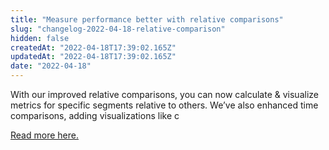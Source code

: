 ```yaml
---
title: "Measure performance better with relative comparisons"
slug: "changelog-2022-04-18-relative-comparison"
hidden: false
createdAt: "2022-04-18T17:39:02.165Z"
updatedAt: "2022-04-18T17:39:02.165Z"
date: "2022-04-18"
---
```


With our improved relative comparisons, you can now calculate & visualize metrics for specific segments relative to others. We’ve also enhanced time comparisons, adding visualizations like c

[Read more here.](https://help.mixpanel.com/hc/en-us/articles/4485419360916)
